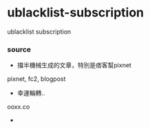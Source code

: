 # ublacklist-subscription
ublacklist subscription

### source
* 擋半機械生成的文章，特別是痞客幫pixnet

pixnet, fc2, blogpost

* 幸運輪轉..

ooxx.co

* 
